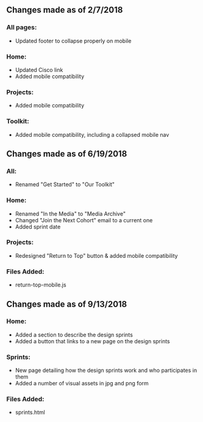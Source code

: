 ## Changes made as of 2/7/2018

### All pages:
* Updated footer to collapse properly on mobile

### Home:
* Updated Cisco link
* Added mobile compatibility

### Projects:
* Added mobile compatibility

### Toolkit:
* Added mobile compatibility, including a collapsed mobile nav

## Changes made as of 6/19/2018

### All:
* Renamed "Get Started" to "Our Toolkit"

### Home:
* Renamed "In the Media" to "Media Archive"
* Changed "Join the Next Cohort" email to a current one
* Added sprint date

### Projects:
* Redesigned "Return to Top" button & added mobile compatibility

### Files Added:
* return-top-mobile.js

## Changes made as of 9/13/2018

### Home:
* Added a section to describe the design sprints
* Added a button that links to a new page on the design sprints

### Sprints:
* New page detailing how the design sprints work and who participates in them
* Added a number of visual assets in jpg and png form

### Files Added:
* sprints.html
